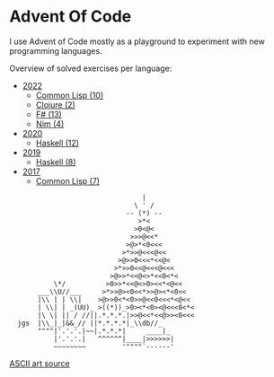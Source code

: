 # Advent Of Code

I use Advent of Code mostly as a playground to experiment with new programming
languages.

Overview of solved exercises per language:

- [2022](./2022)
  - [Common Lisp (10)](./2022/aoc-2022-cl/)
  - [Clojure (2)](./2022/aoc-2022-clj/)
  - [F# (13)](./2022/aoc-2022-fs/)
  - [Nim (4)](./2022/aoc-2022-nim/)
- [2020](./2020)
  - [Haskell (12)](./2020/aoc-2020-hs/)
- [2019](./2019)
  - [Haskell (8)](./2019/aoc-2019-hs)
- [2017](./2017)
  - [Common Lisp (7)](./2017/aoc-2017-cl/)

```text
                                 |
                               \ ' /
                             -- (*) --
                                >*<
                               >0<@<
                              >>>@<<*
                             >@>*<0<<<
                            >*>>@<<<@<<
                           >@>>0<<<*<<@<
                          >*>>0<<@<<<@<<<
                         >@>>*<<@<>*<<0<*<
           \*/          >0>>*<<@<>0><<*<@<<
       ___\\U//___     >*>>@><0<<*>>@><*<0<<
       |\\ | | \\|    >@>>0<*<0>>@<<0<<<*<@<<
       | \\| | _(UU)_ >((*))_>0><*<0><@<<<0<*<
       |\ \| || / //||.*.*.*.|>>@<<*<<@>><0<<<
  jgs  |\\_|_|&&_// ||*.*.*.*|_\\db//_
       """"|'.'.'.|~~|.*.*.*|     ____|_
           |'.'.'.|   ^^^^^^|____|>>>>>>|
           ~~~~~~~~         '""""`------'
```

[ASCII art source](https://asciiart.website/index.php?art=holiday/christmas/trees)
